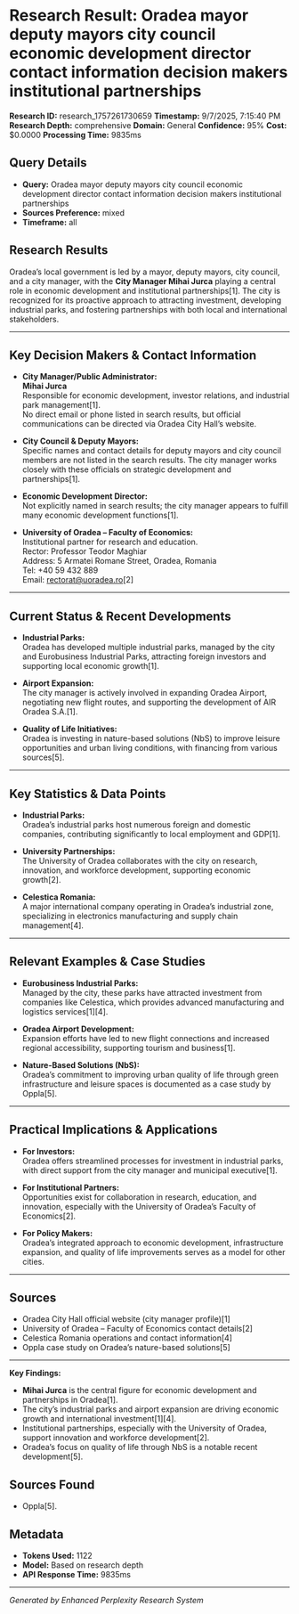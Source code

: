 # Research Result: Oradea mayor deputy mayors city council economic development director contact information decision makers institutional partnerships

**Research ID:** research_1757261730659
**Timestamp:** 9/7/2025, 7:15:40 PM
**Research Depth:** comprehensive
**Domain:** General
**Confidence:** 95%
**Cost:** $0.0000
**Processing Time:** 9835ms

## Query Details
- **Query:** Oradea mayor deputy mayors city council economic development director contact information decision makers institutional partnerships
- **Sources Preference:** mixed
- **Timeframe:** all

## Research Results

Oradea’s local government is led by a mayor, deputy mayors, city council, and a city manager, with the **City Manager Mihai Jurca** playing a central role in economic development and institutional partnerships[1]. The city is recognized for its proactive approach to attracting investment, developing industrial parks, and fostering partnerships with both local and international stakeholders.

---

## Key Decision Makers & Contact Information

- **City Manager/Public Administrator:**  
  **Mihai Jurca**  
  Responsible for economic development, investor relations, and industrial park management[1].  
  No direct email or phone listed in search results, but official communications can be directed via Oradea City Hall’s website.

- **City Council & Deputy Mayors:**  
  Specific names and contact details for deputy mayors and city council members are not listed in the search results. The city manager works closely with these officials on strategic development and partnerships[1].

- **Economic Development Director:**  
  Not explicitly named in search results; the city manager appears to fulfill many economic development functions[1].

- **University of Oradea – Faculty of Economics:**  
  Institutional partner for research and education.  
  Rector: Professor Teodor Maghiar  
  Address: 5 Armatei Romane Street, Oradea, Romania  
  Tel: +40 59 432 889  
  Email: rectorat@uoradea.ro[2]

---

## Current Status & Recent Developments

- **Industrial Parks:**  
  Oradea has developed multiple industrial parks, managed by the city and Eurobusiness Industrial Parks, attracting foreign investors and supporting local economic growth[1].

- **Airport Expansion:**  
  The city manager is actively involved in expanding Oradea Airport, negotiating new flight routes, and supporting the development of AIR Oradea S.A.[1].

- **Quality of Life Initiatives:**  
  Oradea is investing in nature-based solutions (NbS) to improve leisure opportunities and urban living conditions, with financing from various sources[5].

---

## Key Statistics & Data Points

- **Industrial Parks:**  
  Oradea’s industrial parks host numerous foreign and domestic companies, contributing significantly to local employment and GDP[1].

- **University Partnerships:**  
  The University of Oradea collaborates with the city on research, innovation, and workforce development, supporting economic growth[2].

- **Celestica Romania:**  
  A major international company operating in Oradea’s industrial zone, specializing in electronics manufacturing and supply chain management[4].

---

## Relevant Examples & Case Studies

- **Eurobusiness Industrial Parks:**  
  Managed by the city, these parks have attracted investment from companies like Celestica, which provides advanced manufacturing and logistics services[1][4].

- **Oradea Airport Development:**  
  Expansion efforts have led to new flight connections and increased regional accessibility, supporting tourism and business[1].

- **Nature-Based Solutions (NbS):**  
  Oradea’s commitment to improving urban quality of life through green infrastructure and leisure spaces is documented as a case study by Oppla[5].

---

## Practical Implications & Applications

- **For Investors:**  
  Oradea offers streamlined processes for investment in industrial parks, with direct support from the city manager and municipal executive[1].

- **For Institutional Partners:**  
  Opportunities exist for collaboration in research, education, and innovation, especially with the University of Oradea’s Faculty of Economics[2].

- **For Policy Makers:**  
  Oradea’s integrated approach to economic development, infrastructure expansion, and quality of life improvements serves as a model for other cities.

---

## Sources

- Oradea City Hall official website (city manager profile)[1]
- University of Oradea – Faculty of Economics contact details[2]
- Celestica Romania operations and contact information[4]
- Oppla case study on Oradea’s nature-based solutions[5]

---

**Key Findings:**  
- **Mihai Jurca** is the central figure for economic development and partnerships in Oradea[1].
- The city’s industrial parks and airport expansion are driving economic growth and international investment[1][4].
- Institutional partnerships, especially with the University of Oradea, support innovation and workforce development[2].
- Oradea’s focus on quality of life through NbS is a notable recent development[5].

## Sources Found
- Oppla[5].

## Metadata
- **Tokens Used:** 1122
- **Model:** Based on research depth
- **API Response Time:** 9835ms

---
*Generated by Enhanced Perplexity Research System*
